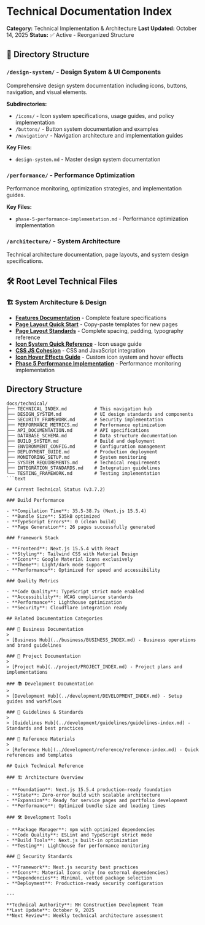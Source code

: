 # Technical Documentation Index

**Category:** Technical Implementation & Architecture
**Last Updated:** October 14, 2025
**Status:** ✅ Active - Reorganized Structure

## 📂 Directory Structure

### `/design-system/` - Design System & UI Components

Comprehensive design system documentation including icons, buttons, navigation, and visual elements.

**Subdirectories:**

- `/icons/` - Icon system specifications, usage guides, and policy implementation
- `/buttons/` - Button system documentation and examples
- `/navigation/` - Navigation architecture and implementation guides

**Key Files:**

- `design-system.md` - Master design system documentation

### `/performance/` - Performance Optimization

Performance monitoring, optimization strategies, and implementation guides.

**Key Files:**

- `phase-5-performance-implementation.md` - Performance optimization implementation

### `/architecture/` - System Architecture

Technical architecture documentation, page layouts, and system design specifications.

## 🛠️ Root Level Technical Files

### 🏗️ System Architecture & Design

- [**Features Documentation**](./FEATURES.md) - Complete feature specifications
- [**Page Layout Quick Start**](./PAGE_LAYOUT_QUICK_START.md) - Copy-paste templates for new pages
- [**Page Layout Standards**](./PAGE_LAYOUT_STANDARDS.md) - Complete spacing, padding, typography reference
- [**Icon System Quick Reference**](./ICON_SYSTEM_QUICK_REFERENCE.md) - Icon usage guide
- [**CSS JS Cohesion**](./CSS_JS_COHESION.md) - CSS and JavaScript integration
- [**Icon Hover Effects Guide**](./ICON_HOVER_EFFECTS_GUIDE.md) - Custom icon system and hover effects
- [**Phase 5 Performance Implementation**](./PHASE_5_PERFORMANCE_IMPLEMENTATION.md) -
  Performance monitoring implementation

## Directory Structure

```text
docs/technical/
├── TECHNICAL_INDEX.md          # This navigation hub
├── DESIGN_SYSTEM.md            # UI design standards and components
├── SECURITY_FRAMEWORK.md       # Security implementation
├── PERFORMANCE_METRICS.md      # Performance optimization
├── API_DOCUMENTATION.md        # API specifications
├── DATABASE_SCHEMA.md          # Data structure documentation
├── BUILD_SYSTEM.md             # Build and deployment
├── ENVIRONMENT_CONFIG.md       # Configuration management
├── DEPLOYMENT_GUIDE.md         # Production deployment
├── MONITORING_SETUP.md         # System monitoring
├── SYSTEM_REQUIREMENTS.md      # Technical requirements
├── INTEGRATION_STANDARDS.md    # Integration guidelines
└── TESTING_FRAMEWORK.md        # Testing implementation
```text

## Current Technical Status (v3.7.2)

### Build Performance

- **Compilation Time**: 35.5-38.7s (Next.js 15.5.4)
- **Bundle Size**: 535kB optimized
- **TypeScript Errors**: 0 (clean build)
- **Page Generation**: 26 pages successfully generated

### Framework Stack

- **Frontend**: Next.js 15.5.4 with React
- **Styling**: Tailwind CSS with Material Design
- **Icons**: Google Material Icons exclusively
- **Theme**: Light/dark mode support
- **Performance**: Optimized for speed and accessibility

### Quality Metrics

- **Code Quality**: TypeScript strict mode enabled
- **Accessibility**: WCAG compliance standards
- **Performance**: Lighthouse optimization
- **Security**: Cloudflare integration ready

## Related Documentation Categories

### 🏢 Business Documentation
>
> [Business Hub](../business/BUSINESS_INDEX.md) - Business operations and brand guidelines

### 📝 Project Documentation
>
> [Project Hub](../project/PROJECT_INDEX.md) - Project plans and implementations

### 📚 Development Documentation
>
> [Development Hub](../development/DEVELOPMENT_INDEX.md) - Setup guides and workflows

### 📖 Guidelines & Standards
>
> [Guidelines Hub](../development/guidelines/guidelines-index.md) - Standards and best practices

### 📑 Reference Materials
>
> [Reference Hub](../development/reference/reference-index.md) - Quick references and templates

## Quick Technical Reference

### 🏗️ Architecture Overview

- **Foundation**: Next.js 15.5.4 production-ready foundation
- **State**: Zero-error build with scalable architecture
- **Expansion**: Ready for service pages and portfolio development
- **Performance**: Optimized bundle size and loading times

### 🛠️ Development Tools

- **Package Manager**: npm with optimized dependencies
- **Code Quality**: ESLint and TypeScript strict mode
- **Build Tools**: Next.js built-in optimization
- **Testing**: Lighthouse for performance monitoring

### 🔐 Security Standards

- **Framework**: Next.js security best practices
- **Icons**: Material Icons only (no external dependencies)
- **Dependencies**: Minimal, vetted package selection
- **Deployment**: Production-ready security configuration

---

**Technical Authority**: MH Construction Development Team
**Last Update**: October 9, 2025
**Next Review**: Weekly technical architecture assessment
